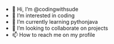 - 👋 Hi, I’m @codingwithsude
- 👀 I’m interested in coding
- 🌱 I’m currently learning pythonjava
- 💞️ I’m looking to collaborate on projects
- 📫 How to reach me on my profile

<!---
codingwithsude/codingwithsude is a ✨ special ✨ repository because its `README.md` (this file) appears on your GitHub profile.
You can click the Preview link to take a look at your changes.
--->
